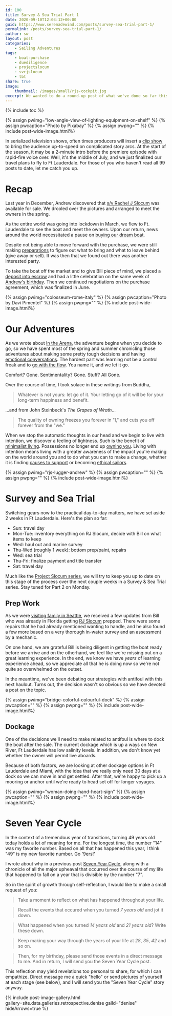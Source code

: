 ```yaml
---
id: 100
title: Survey & Sea Trial Part 1
date: 2020-09-10T12:03:12+00:00
guid: https://www.serenadewind.com/posts/survey-sea-trial-part-1/
permalink: /posts/survey-sea-trial-part-1/
author: sw
layout: post
categories:
    - Sailing Adventures
tags:
    - boat-purchase
    - duediligence
    - projectslocum
    - svrjslocum
    - tbt
share: true
image:
    thumbnail: /images/small/rjs-cockpit.jpg 
excerpt: We wanted to do a round-up post of what we've done so far this year and then introduce part 1 of the Survey & Sea Trial series.
---
```

{% include toc %}

{% assign pwimg="low-angle-view-of-lighting-equipment-on-shelf" %}
{% assign pwcaption="Photo by Pixabay" %}
{% assign pwpng="" %}
{% include post-wide-image.html%}

In serialized television shows, often times producers will insert a [clip show](https://en.wikipedia.org/wiki/Clip_show) to bring the audience up-to-speed on complicated story arcs. At the start of the season, it may be a 2-minute intro before the premiere episode with rapid-fire voice over. Well, it's the middle of July, and we just finalized our travel plans to fly to Ft Lauderdale. For those of you who haven't read all 99 posts to date, let me catch you up.

# Recap

Last year in December, Andrew discovered that [s/v Rachel J Slocum](/about-rachel-j-slocum/) was available for sale. We drooled over the pictures and arranged to meet the owners in the spring.

As the entire world was going into lockdown in March, we flew to Ft. Lauderdale to see the boat and meet the owners. Upon our return, news around the world necessitated a pause on [buying our dream boat](/posts/boat-purchase/).

Despite not being able to move forward with the purchase, we were still making [preparations](/posts/30-weeks-to-minimalism/) to figure out what to bring and what to leave behind (give away or sell). It was then that we found out there was another interested party. 

To take the boat off the market and to give Bill piece of mind, we placed a [deposit into escrow](/posts/project-slocum-update/) and had a little celebration on the same week of [Andrew's birthday](/posts/happy-birthday/). Then we continued negotiations on the purchase agreement, which was finalized in June.

{% assign pwimg="colosseum-rome-italy" %}
{% assign pwcaption="Photo by Davi Pimentel" %}
{% assign pwpng="" %}
{% include post-wide-image.html%}

# Our Adventures

As we wrote about [In the Arena](/posts/in-the-arena/), the adventure begins when you decide to go, so we have spent most of the spring and summer chronicling those adventures about making some pretty tough decisions and having [emotional conversations](/posts/parental-reaction-part-1/). The hardest part was learning not be a control freak and to [go with the flow](/posts/going-with-the-flow/). You name it, and we let it go. 

Comfort? Gone. Sentimentality? Gone. Stuff? All Gone. 

Over the course of time, I took solace in these writings from Buddha,

> Whatever is not yours: let go of it. Your letting go of it will be for your long-term happiness and benefit. 

...and from John Steinbeck's *The Grapes of Wrath*...

> The quality of owning freezes you forever in "I," and cuts you off forever from the "we."

When we stop the automatic thoughts in our head and we begin to live with intention, we discover a feeling of lightness. Such is the benefit of [minimalist living](/posts/30-weeks-to-minimalism/). Possessions no longer end up [owning you](/posts/relationship-with-money/). Living with intention means living with a greater awareness of the impact you're making on the world around you and to do what you can to make a change, whether it is finding [causes to support](/posts/philanthropy/) or becoming [ethical sailors](/posts/ethical-sailing/).

{% assign pwimg="rjs-lugger-andrew" %}
{% assign pwcaption="" %}
{% assign pwpng="" %}
{% include post-wide-image.html%}

# Survey and Sea Trial

Switching gears now to the practical day-to-day matters, we have set aside 2 weeks in Ft Lauderdale. Here's the plan so far:

 - Sun: travel day 
 - Mon-Tue: inventory everything on RJ Slocum, decide with Bill on what items to keep
 - Wed: haul out and marine survey
 - Thu-Wed (roughly 1 week): bottom prep/paint, repairs
 - Wed: sea trial
 - Thu-Fri: finalize payment and title transfer
 - Sat: travel day

Much like the [Project Slocum series](/posts/project-slocum-part-1/), we will try to keep you up to date on this stage of the process over the next couple weeks in a Survey & Sea Trial series. Stay tuned for Part 2 on Monday.

## Prep Work

As we were [visiting family in Seattle](/posts/seattle/), we received a few updates from Bill who was already in Florida getting [RJ Slocum](/about-rachel-j-slocum/) prepped. There were some repairs that he had already mentioned wanting to handle, and he also found a few more based on a very thorough in-water survey and an assessment by a mechanic. 

On one hand, we are grateful Bill is being diligent in getting the boat ready before we arrive and on the otherhand, we feel like we're missing out on a great learning experience. In the end, we know we have *years* of learning experience ahead, so we appreciate all that he is doing now so we're not quite so overwhelmed on the outset. 

In the meantime, we've been debating our strategies with antifoul with this next haulout. Turns out, the decision wasn't so obvious so we have devoted a post on the topic. 

{% assign pwimg="bridge-colorful-colourful-dock" %}
{% assign pwcaption="" %}
{% assign pwpng="" %}
{% include post-wide-image.html%}

## Dockage

One of the decisions we'll need to make related to antifoul is where to dock the boat after the sale. The current dockage which is up a ways on New River, Ft Lauderdale has low salinity levels. In addition, we don't know yet whether  the owner will permit live aboards. 

Because of both factors, we are looking at other dockage options in Ft Lauderdale and Miami, with the idea that we really only need 30 days at a dock so we can move in and get settled. After that, we're happy to pick up a mooring or anchor until we're ready to head set off for longer voyages.

{% assign pwimg="woman-doing-hand-heart-sign" %}
{% assign pwcaption="" %}
{% assign pwpng="" %}
{% include post-wide-image.html%}

# Seven Year Cycle

In the context of a tremendous year of transitions, turning 49 years old today holds a lot of meaning for me. For the longest time, the number "14" was my favorite number. Based on all that has happened this year, I think "49" is my new favorite number. Go '9ers!' 

I wrote about why in a previous post [Seven Year Cycle](https://www.patreon.com/posts/34976462/), along with a chronicle of all the major upheaval that occurred over the course of my life that happened to fall on a year that is divisible by the number "7". 

So in the spirit of growth through self-reflection, I would like to make a small request of *you*: 

>Take a moment to reflect on what has happened throughout your life. 

>Recall the events that occured when you turned *7 years old* and jot it down.

>What happened when you turned *14 years old* and *21 years old*? Write these down.

>Keep making your way through the years of your life at *28*, *35*, *42* and so on. 

>Then, for my birthday, please send those events in a direct message to me. And in return, I will send you the Seven Year Cycle post. 

This reflection may yield revelations too personal to share, for which I can empathize. Direct message me a quick "hello" or send pictures of yourself at each stage (see below), and I will send you the "Seven Year Cycle" story anyway. 

{% include post-image-gallery.html gallery=site.data.galleries.retrospective.denise galId="denise" hideArrows=true %}

